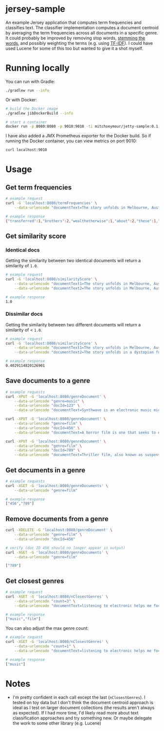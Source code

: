 # jersey-sample
An example Jersey application that computes term frequencies and classifies text. The classifier implementation computes a document centroid by averaging the term frequencies across all documents in a specific genre. It could probably be improved by removing stop words, [stemming the words][stem], and possibly weighting the terms (e.g. using [TF-IDF][tf-idf]). I could have used Lucene for some of this too but wanted to give it a shot myself.

[tf-idf]: https://monkeylearn.com/blog/what-is-tf-idf/#:~:text=TF%2DIDF%20is%20a%20statistical,across%20a%20set%20of%20documents.
[stem]: https://nlp.stanford.edu/IR-book/html/htmledition/stemming-and-lemmatization-1.html

# Running locally
You can run with Gradle:
```sh
./gradlew run --info
```

Or with Docker:
```sh
# build the Docker image
./gradlew jibDockerBuild --info

# start a container
docker run -p 8080:8080 -p 9010:9010 -ti mitchseymour/jetty-sample:0.1.0
```

I have also added a JMX Prometheus exporter for the Docker build. So if running the Docker container, you can view metrics on port 9010:
```sh
curl localhost:9010
```

# Usage

## Get term frequencies
```sh
# example request
curl -G 'localhost:8080/termFrequencies' \
    --data-urlencode "documentText=The story unfolds in Melbourne, Australia with two spoilt rich brothers and best friends Robby (Amrinder Gill), Rolly (Honey Singh). Their businessman father is worried about the future of his irresponsible sons so he strikes a deal with them, by throwing the brats out of his house sending them to Punjab so that they can understand the realities of life and importance of their roots and heritage. The film is about how these two spoilt brothers arrive in Punjab and learn to live with the struggle, whilst being challenged by their father to come up with Rs.30 lakhs in 30 days in order to inherit his wealth.Otherwise the wealth would be transferred to charity which would be maintained by their father's secretary."

# example response
{"transferred":1,"brothers":2,"wealthotherwise":1,"about":2,"these":1,"that":1,"his":3,"would":2,"sons":1,"charity":1,"amrinder":1,"up":1,"maintained":1,"businessman":1,"melbourne":1,"struggle":1,"they":1,"order":1,"which":1,"punjab":2,"spoilt":2,"in":4,"robby":1,"unfolds":1,"understand":1,"come":1,"heritage":1,"them":2,"is":2,"australia":1,"being":1,"film":1,"roots":1,"friends":1,"realities":1,"singh":1,"lakhs":1,"fathers":1,"deal":1,"be":2,"importance":1,"father":2,"their":4,"brats":1,"best":1,"house":1,"two":2,"life":1,"out":1,"throwing":1,"how":1,"can":1,"gill":1,"secretary":1,"challenged":1,"arrive":1,"honey":1,"and":4,"by":3,"strikes":1,"irresponsible":1,"of":4,"sending":1,"worried":1,"so":2,"30":1,"live":1,"wealth":1,"a":1,"learn":1,"rolly":1,"rich":1,"rs30":1,"whilst":1,"the":7,"with":4,"future":1,"inherit":1,"days":1,"to":5,"he":1,"story":1}
```

## Get similarity score

### Identical docs
Getting the similarity between two identical documents will return a similarity of `1.0`.
```sh
# example request
curl -G 'localhost:8080/similarityScore' \
    --data-urlencode "documentText1=The story unfolds in Melbourne, Australia with two spoilt rich brothers." \
    --data-urlencode "documentText2=The story unfolds in Melbourne, Australia with two spoilt rich brothers."

# example response
1.0
```

### Dissimilar docs
Getting the similarity between two different documents will return a similarity of < `1.0`.
```sh
# example request
curl -G 'localhost:8080/similarityScore' \
    --data-urlencode "documentText1=The story unfolds in Melbourne, Australia with two spoilt rich brothers." \
    --data-urlencode "documentText2=The story unfolds in a dystopian future with a smoldering space craft"

# example response
0.4029114820126901
```

## Save documents to a genre
```sh
# example requests
curl -XPUT -G 'localhost:8080/genreDocument' \
    --data-urlencode "genre=music" \
    --data-urlencode "docId=123" \
    --data-urlencode "documentText=Synthwave is an electronic music microgenre that is based predominately on the music associated with action, science-fiction, and horror film soundtracks of the 1980s"

curl -XPUT -G 'localhost:8080/genreDocument' \
    --data-urlencode "genre=film" \
    --data-urlencode "docId=456" \
    --data-urlencode "documentText=A horror film is one that seeks to elicit fear in its audience for entertainment purposes"

curl -XPUT -G 'localhost:8080/genreDocument' \
    --data-urlencode "genre=film" \
    --data-urlencode "docId=789" \
    --data-urlencode "documentText=Thriller film, also known as suspense film or suspense thriller, is a broad film genre that evokes excitement and suspense in the audience"
```

## Get documents in a genre
```sh
# example requests
curl -XGET -G 'localhost:8080/genreDocuments' \
    --data-urlencode "genre=film"

# example response
["456","789"]
```

## Remove documents from a genre
```sh
curl -XDELETE -G 'localhost:8080/genreDocument' \
    --data-urlencode "genre=film" \
    --data-urlencode "docId=456"

# verify (doc ID 456 should no longer appear in output)
curl -XGET -G 'localhost:8080/genreDocuments' \
    --data-urlencode "genre=film"

["789"]
```

## Get closest genres
```sh
# example request
curl -XGET -G 'localhost:8080/nClosestGenres' \
    --data-urlencode "count=3" \
    --data-urlencode "documentText=listening to electronic helps me focus"

# example response
["music","film"]
```

You can also adjust the max genre count:
```sh
# example request
curl -XGET -G 'localhost:8080/nClosestGenres' \
    --data-urlencode "count=1" \
    --data-urlencode "documentText=listening to electronic helps me focus"

# example response
["music"]
```

# Notes
- I'm pretty confident in each call except the last (`nClosestGenres`). I tested on toy data but I don't think the document centroid approach is ideal as I test on larger document collections (the results aren't always as expected). If I had more time, I'd likely read more about text classification approaches and try something new. Or maybe delegate the work to some other library (e.g. Lucene)


